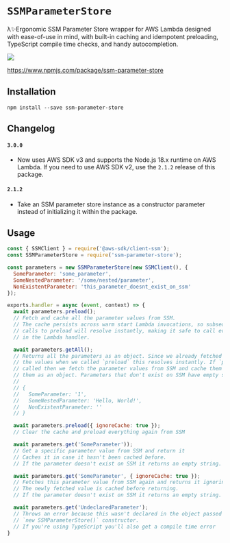 # `SSMParameterStore`

λ✨Ergonomic SSM Parameter Store wrapper for AWS Lambda designed with ease-of-use in mind, with built-in caching and idempotent preloading, TypeScript compile time checks, and handy autocompletion.

![](https://img.shields.io/npm/dm/ssm-parameter-store)

https://www.npmjs.com/package/ssm-parameter-store

## Installation

`npm install --save ssm-parameter-store`

## Changelog

#### `3.0.0`

- Now uses AWS SDK v3 and supports the Node.js 18.x runtime on AWS Lambda. If you need to use AWS SDK v2, use the `2.1.2` release of this package.

#### `2.1.2`

- Take an SSM parameter store instance as a constructor parameter instead of initializing it within the package.

## Usage

```js
const { SSMClient } = require('@aws-sdk/client-ssm');
const SSMParameterStore = require('ssm-parameter-store');

const parameters = new SSMParameterStore(new SSMClient(), {
  SomeParameter: 'some_parameter',
  SomeNestedParameter: '/some/nested/parameter',
  NonExistentParameter: 'this_parameter_doesnt_exist_on_ssm'
});

exports.handler = async (event, context) => {
  await parameters.preload();
  // Fetch and cache all the parameter values from SSM.
  // The cache persists across warm start Lambda invocations, so subsequent
  // calls to preload will resolve instantly, making it safe to call every time
  // in the Lambda handler.

  await parameters.getAll();
  // Returns all the parameters as an object. Since we already fetched and cached
  // the values when we called `preload` this resolves instantly. If `preload` wasn't
  // called then we fetch the parameter values from SSM and cache them before returning
  // them as an object. Parameters that don't exist on SSM have empty strings as their values.
  //
  // {
  //   SomeParameter: '1',
  //   SomeNestedParameter: 'Hello, World!',
  //   NonExistentParameter: ''
  // }

  await parameters.preload({ ignoreCache: true });
  // Clear the cache and preload everything again from SSM

  await parameters.get('SomeParameter'));
  // Get a specific parameter value from SSM and return it
  // Caches it in case it hasn't been cached before.
  // If the parameter doesn't exist on SSM it returns an empty string.

  await parameters.get('SomeParameter', { ignoreCache: true });
  // Fetches this parameter value from SSM again and returns it ignoring any cached values.
  // The newly fetched value is cached before returning.
  // If the parameter doesn't exist on SSM it returns an empty string.

  await parameters.get('UndeclaredParameter');
  // Throws an error because this wasn't declared in the object passed to the
  // `new SSMParameterStore()` constructor.
  // If you're using TypeScript you'll also get a compile time error
}
```
